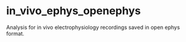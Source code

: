 # in_vivo_ephys_openephys
Analysis for in vivo electrophysiology recordings saved in open ephys format.
